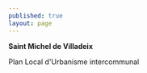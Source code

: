 ```yaml
---
published: true
layout: page
---
```


**Saint Michel de Villadeix**

Plan Local d'Urbanisme intercommunal
